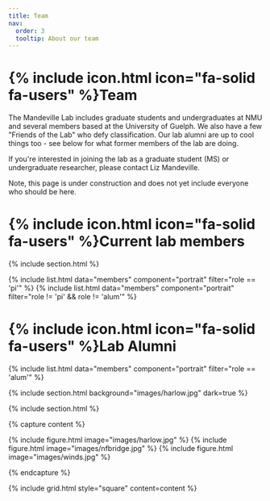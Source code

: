 ```yaml
---
title: Team
nav:
  order: 3
  tooltip: About our team
---
```


# {% include icon.html icon="fa-solid fa-users" %}Team

The Mandeville Lab includes graduate students and undergraduates at NMU and several members based at the University of Guelph. We also have a few "Friends of the Lab" who defy classification. Our lab alumni are up to cool things too - see below for what former members of the lab are doing. 

If you're interested in joining the lab as a graduate student (MS) or undergraduate researcher, please contact Liz Mandeville. 

Note, this page is under construction and does not yet include everyone who should be here. 

# {% include icon.html icon="fa-solid fa-users" %}Current lab members
{% include section.html %}

{% include list.html data="members" component="portrait" filter="role == 'pi'" %}
{% include list.html data="members" component="portrait" filter="role != 'pi' && role != 'alum'" %}


# {% include icon.html icon="fa-solid fa-users" %}Lab Alumni

{% include list.html data="members" component="portrait" filter="role == 'alum'" %}

{% include section.html background="images/harlow.jpg" dark=true %}

{% include section.html %}

{% capture content %}

{% include figure.html image="images/harlow.jpg" %}
{% include figure.html image="images/nfbridge.jpg" %}
{% include figure.html image="images/winds.jpg" %}

{% endcapture %}

{% include grid.html style="square" content=content %}
